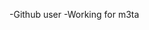 -Github user
-Working for m3ta

<!---
Qhaleeshplayz/Qhaleeshplayz is a ✨ special ✨ repository because its `README.md` (this file) appears on your GitHub profile.
You can click the Preview link to take a look at your changes.
--->
